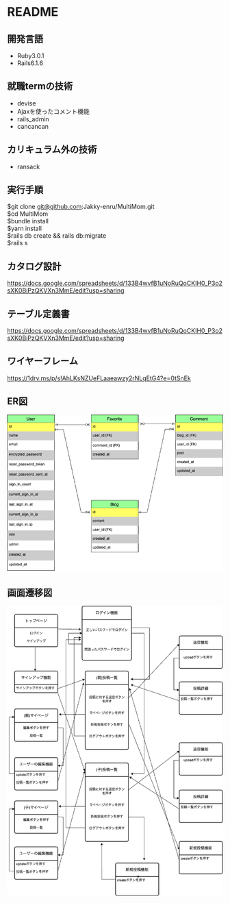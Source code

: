# README  
## 開発言語  
- Ruby3.0.1  
- Rails6.1.6  
## 就職termの技術  
- devise  
- Ajaxを使ったコメント機能  
- rails_admin  
- cancancan  
## カリキュラム外の技術  
- ransack  
## 実行手順  
$git clone git@github.com:Jakky-enru/MultiMom.git  
$cd MultiMom  
$bundle install  
$yarn install  
$rails db create && rails db:migrate  
$rails s  

## カタログ設計  
https://docs.google.com/spreadsheets/d/133B4wvfB1uNoRuQoCKIH0_P3o2sXK0BiPzQKVXn3MmE/edit?usp=sharing  
## テーブル定義書  
https://docs.google.com/spreadsheets/d/133B4wvfB1uNoRuQoCKIH0_P3o2sXK0BiPzQKVXn3MmE/edit?usp=sharing  
## ワイヤーフレーム  
https://1drv.ms/p/s!AhLKsNZUeFLaaeawzy2rNLqEtG4?e=0tSnEk
## ER図  
![ER図](https://github.com/Jakky-enru/MultiMom/blob/master/public/ER%E5%9B%B3%E3%83%95%E3%82%A1%E3%82%A4%E3%83%AB.drawio.png)
## 画面遷移図  
![画面遷移図](https://github.com/Jakky-enru/MultiMom/blob/master/public/%E7%94%BB%E9%9D%A2%E9%81%B7%E7%A7%BB%E5%9B%B3%E3%83%95%E3%82%A1%E3%82%A4%E3%83%ABdrawio.png)